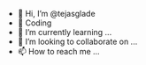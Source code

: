 - 👋 Hi, I’m @tejasglade
- 👀 Coding
- 🌱 I’m currently learning ...
- 💞️ I’m looking to collaborate on ...
- 📫 How to reach me ...

<!---
tejasglade/tejasglade is a ✨ special ✨ repository because its `README.md` (this file) appears on your GitHub profile.
You can click the Preview link to take a look at your changes.
--->
